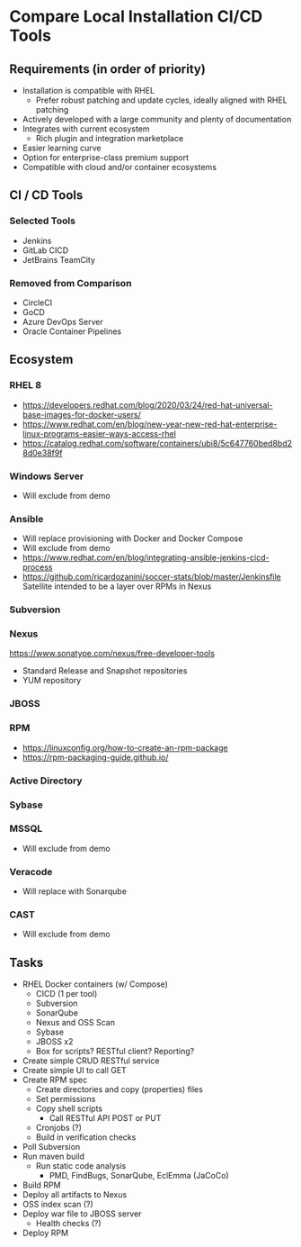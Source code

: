 # Compare Local Installation CI/CD Tools

## Requirements (in order of priority)
* Installation is compatible with RHEL
  * Prefer robust patching and update cycles, ideally aligned with RHEL patching
* Actively developed with a large community and plenty of documentation
* Integrates with current ecosystem
  * Rich plugin and integration marketplace
* Easier learning curve
* Option for enterprise-class premium support
* Compatible with cloud and/or container ecosystems

## CI / CD Tools
### Selected Tools
* Jenkins
* GitLab CICD
* JetBrains TeamCity

### Removed from Comparison
* CircleCI
* GoCD
* Azure DevOps Server
* Oracle Container Pipelines

## Ecosystem
### RHEL 8
* https://developers.redhat.com/blog/2020/03/24/red-hat-universal-base-images-for-docker-users/
* https://www.redhat.com/en/blog/new-year-new-red-hat-enterprise-linux-programs-easier-ways-access-rhel
* https://catalog.redhat.com/software/containers/ubi8/5c647760bed8bd28d0e38f9f
### Windows Server
* Will exclude from demo
### Ansible
* Will replace provisioning with Docker and Docker Compose
* Will exclude from demo
* https://www.redhat.com/en/blog/integrating-ansible-jenkins-cicd-process
* https://github.com/ricardozanini/soccer-stats/blob/master/Jenkinsfile
Satellite intended to be a layer over RPMs in Nexus
### Subversion
### Nexus
https://www.sonatype.com/nexus/free-developer-tools
* Standard Release and Snapshot repositories
* YUM repository
### JBOSS
### RPM
* https://linuxconfig.org/how-to-create-an-rpm-package
* https://rpm-packaging-guide.github.io/
### Active Directory
### Sybase
### MSSQL
* Will exclude from demo
### Veracode
* Will replace with Sonarqube
### CAST
* Will exclude from demo

## Tasks
* RHEL Docker containers (w/ Compose)
  * CICD (1 per tool)
  * Subversion
  * SonarQube
  * Nexus and OSS Scan
  * Sybase
  * JBOSS x2
  * Box for scripts? RESTful client? Reporting?
* Create simple CRUD RESTful service
* Create simple UI to call GET
* Create RPM spec
  * Create directories and copy (properties) files
  * Set permissions
  * Copy shell scripts
    * Call RESTful API POST or PUT
  * Cronjobs (?)
  * Build in verification checks
* Poll Subversion
* Run maven build
  * Run static code analysis
    * PMD, FindBugs, SonarQube, EclEmma (JaCoCo)
* Build RPM
* Deploy all artifacts to Nexus
* OSS index scan (?)
* Deploy war file to JBOSS server
  * Health checks (?)
* Deploy RPM
